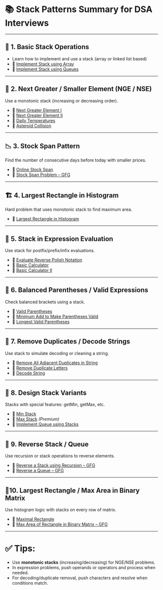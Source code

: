 # 📚 Stack Patterns Summary for DSA Interviews

---

## 🧱 1. **Basic Stack Operations**
- Learn how to implement and use a stack (array or linked list based)
- 🔗 [Implement Stack using Array](https://leetcode.com/problems/implement-stack-using-arrays/)
- 🔗 [Implement Stack using Queues](https://leetcode.com/problems/implement-stack-using-queues/)

---

## 🧮 2. **Next Greater / Smaller Element (NGE / NSE)**
Use a monotonic stack (increasing or decreasing order).

- 🔗 [Next Greater Element I](https://leetcode.com/problems/next-greater-element-i/)
- 🔗 [Next Greater Element II](https://leetcode.com/problems/next-greater-element-ii/)
- 🔗 [Daily Temperatures](https://leetcode.com/problems/daily-temperatures/)
- 🔗 [Asteroid Collision](https://leetcode.com/problems/asteroid-collision/)

---

## 📉 3. **Stock Span Pattern**
Find the number of consecutive days before today with smaller prices.

- 🔗 [Online Stock Span](https://leetcode.com/problems/online-stock-span/)
- 🔗 [Stock Span Problem – GFG](https://www.geeksforgeeks.org/stock-span-problem/)

---

## 🏗️ 4. **Largest Rectangle in Histogram**
Hard problem that uses monotonic stack to find maximum area.

- 🔗 [Largest Rectangle in Histogram](https://leetcode.com/problems/largest-rectangle-in-histogram/)

---

## 🧱 5. **Stack in Expression Evaluation**
Use stack for postfix/prefix/infix evaluations.

- 🔗 [Evaluate Reverse Polish Notation](https://leetcode.com/problems/evaluate-reverse-polish-notation/)
- 🔗 [Basic Calculator](https://leetcode.com/problems/basic-calculator/)
- 🔗 [Basic Calculator II](https://leetcode.com/problems/basic-calculator-ii/)

---

## 🧩 6. **Balanced Parentheses / Valid Expressions**
Check balanced brackets using a stack.

- 🔗 [Valid Parentheses](https://leetcode.com/problems/valid-parentheses/)
- 🔗 [Minimum Add to Make Parentheses Valid](https://leetcode.com/problems/minimum-add-to-make-parentheses-valid/)
- 🔗 [Longest Valid Parentheses](https://leetcode.com/problems/longest-valid-parentheses/)

---

## 🧃 7. **Remove Duplicates / Decode Strings**
Use stack to simulate decoding or cleaning a string.

- 🔗 [Remove All Adjacent Duplicates in String](https://leetcode.com/problems/remove-all-adjacent-duplicates-in-string/)
- 🔗 [Remove Duplicate Letters](https://leetcode.com/problems/remove-duplicate-letters/)
- 🔗 [Decode String](https://leetcode.com/problems/decode-string/)

---

## 🧠 8. **Design Stack Variants**
Stacks with special features: getMin, getMax, etc.

- 🔗 [Min Stack](https://leetcode.com/problems/min-stack/)
- 🔗 [Max Stack](https://leetcode.com/problems/max-stack/) *(Premium)*
- 🔗 [Implement Queue using Stacks](https://leetcode.com/problems/implement-queue-using-stacks/)

---

## 🔀 9. **Reverse Stack / Queue**
Use recursion or stack operations to reverse elements.

- 🔗 [Reverse a Stack using Recursion – GFG](https://www.geeksforgeeks.org/reverse-a-stack-using-recursion/)
- 🔗 [Reverse a Queue – GFG](https://www.geeksforgeeks.org/reverse-a-queue/)

---

## 🚦10. **Largest Rectangle / Max Area in Binary Matrix**
Use histogram logic with stacks on every row of matrix.

- 🔗 [Maximal Rectangle](https://leetcode.com/problems/maximal-rectangle/)
- 🔗 [Max Area of Rectangle in Binary Matrix – GFG](https://www.geeksforgeeks.org/max-rectangle-area-binary-matrix/)

---

# ✅ Tips:
- Use **monotonic stacks** (increasing/decreasing) for NGE/NSE problems.
- In expression problems, push operands or operators and process when needed.
- For decoding/duplicate removal, push characters and resolve when conditions match.
